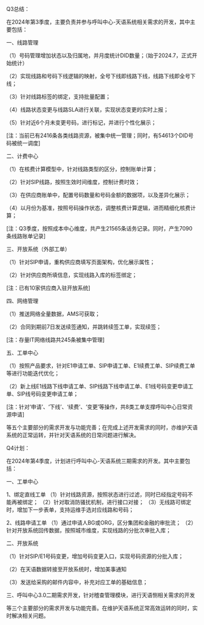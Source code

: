 Q3总结：

在2024年第3季度，主要负责并参与呼叫中心-天语系统相关需求的开发，其中主要包括：

一、线路管理  

（1）号码管理增加状态以及归属地，并月度统计DID数量；（始于2024.7，正式开始统计）

（2）实现线路和号码下线逻辑的映射，全号下线即线路下线，线路下线即全号下线；

（3）针对线路标签的绑定，支持批量配置；

（4）线路状态变更与线路SLA进行关联，实现状态变更的实时上报；

（5）针对近6个月未变更号码，进行标记，并进行个性化展示；

[注：当前已有2416条各类线路资源，被集中统一管理；同时，有54613个DID号码被统一调度]

二、计费中心

（1）在核费计算模型中，针对线路类型的区分，控制账单计算；

（2）针对SIP线路，按照生效时间维度，控制计费时效；

（3）在供应商账单中，配置号码数量和号码金额的数据项，以及差异化展示；

（4）以月份为基准，按照号码操作状态，调整核费计算逻辑，进而精细化核费计算；

[注：Q3季度，按照成本中心维度，共产生21565条话务记录。同时，产生7090条线路账单记录]

三、开放系统（外部工单）

（1）针对SIP申请，重构供应商填写页面架构，优化展示属性；

（2）针对供应商所填信息，实现线路入库的标签绑定；

[注：已有10家供应商入驻开放系统]

四、网络管理

（1）推送网络全量数据，AMS可获取；

（2）合同到期前7日发送续签通知，并跳转续签工单，实现续签；

 [注：存量IT网络线路共245条被集中管理]

五、工单中心

（1）按照产品要求，针对E1申请工单、SIP申请工单、E1续费工单、SIP续费工单等进行功能迭代优化；

（2）新上线E1线路下线申请工单、SIP线路下线申请工单、E1线号码变更申请工单、SIP线号码变更申请工单；

 [注：针对‘申请’、‘下线’、‘续费’、‘变更’等操作，共8类工单支撑呼叫中心日常资源申请]

等五个主要部分的需求开发与功能完善；在完成上述开发需求的同时，亦维护天语系统的正常运转，并针对天语系统的日常问题进行解决。
  

Q4计划：

在2024年第4季度，计划进行呼叫中心-天语系统三期需求的开发。其中主要包括：

一、工单中心

1、绑定直线工单
	（1）针对线路资源，按照状态进行过滤，同时已经指定号码不能再被绑定；
	（2）针对取消防骚扰机制，进行接口对接；
	（3）无线路可绑定时，增加下一步表单，支持运维手选对应线路和号码；

2、线路申请工单
	（1）通过申请人BG或ORG，区分集团和金融的审批流；
	（2）针对开放系统回传数据，按照城市维度，实现线路的分批次审批入库；

二、开放系统

（1）针对SIP/E1号码变更，增加号码变更入口，实现号码资源的分批入库；

（2）在天语数据转接至开放系统时，增加美事通知

（3）发送给采购的邮件内容中，补充对应工单的基础信息；

三、呼叫中心3.0二期需求开发，针对稽查管理模块，进行天语恻相关需求的开发

等三个主要部分的需求开发与功能完善。在维护天语系统正常高效运转的同时，实时解决相关问题。